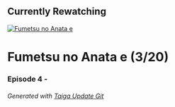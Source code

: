 ﻿
## Currently Rewatching

[![Fumetsu no Anata e](https://s4.anilist.co/file/anilistcdn/media/anime/cover/medium/bx114535-y3NnjexcqKG1.jpg)](https://anilist.co/anime/114535)

# Fumetsu no Anata e (3/20)

### Episode 4 - 

###### *Generated with [Taiga Update Git](https://github.com/nike4613/taiga-update-git)*